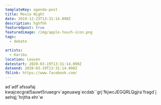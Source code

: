 ```yaml
---
templateKey: agenda-post
title: Movie Night
date: 2019-12-23T13:31:14.090Z
description: hghfhh
featuredpost: true
featuredimage: /img/apple-touch-icon.png
tags:
  - debate

artists:
  - Karibu
location: Leuven
datestart: 2020-03-19T13:31:14.090Z
dateend: 2020-03-19T13:31:14.090Z
fblink: https://www.facebook.com/
---
```

ad\`adf\`afssafaj kwajcecgrat5auwt5ruaegrv\`ageuawg\`ecdab\`\`grj\`fkjwcJEGQRLQgjra\`fragd\`jaehqj;\`hrjtha ehr`w
